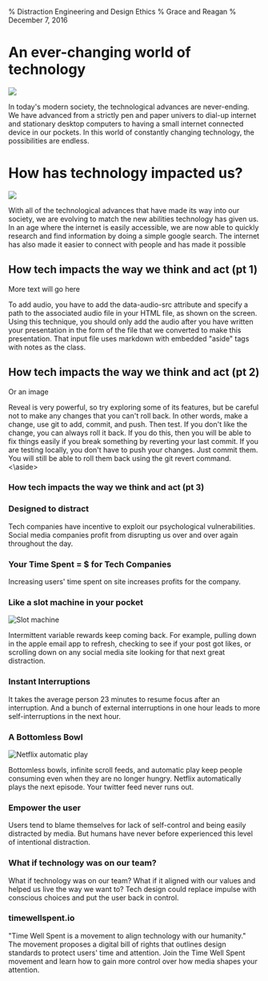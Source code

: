 % Distraction Engineering and Design Ethics
% Grace and Reagan
% December 7, 2016

# An ever-changing world of technology 

![](http://43fpn31oms1v1lgbl61vq2vx.wpengine.netdna-cdn.com/wp-content/uploads/2015/10/In-A-World-of-Technology.jpg)

<aside class="notes">
In today's modern society, the technological advances are never-ending. We have advanced from a strictly pen and paper univers to  dial-up internet and stationary desktop computers to having a small internet connected device in our pockets. In this world of constantly changing technology, the possibilities are endless. 
</aside>

# How has technology impacted us?

![](http://business-technology.co.uk/wp-content/uploads/2013/12/BYO.jpg)

<aside class="notes">
With all of the technological advances that have made its way into our society, we are evolving to match the new abilities technology has given us. In an age where the internet is easily accessible, we are now able to quickly research and find information by doing a simple google search. The internet has also made it easier to connect with people and has made it possible 



# How tech impacts the way we think and act (pt 1)

More text will go here

<aside class="notes">
To add audio, you have to add the data-audio-src attribute and specify a path to the associated audio file in your HTML file, as shown on the screen. Using this technique, you should only add the audio after you have written your presentation in the form of the file that we converted to make this presentation. That input file uses markdown with embedded "aside" tags with notes as the class. 
</aside>

# How tech impacts the way we think and act (pt 2)

Or an image

<aside class="notes">
Reveal is very powerful, so try exploring some of its features, but be careful not to make any changes that you can't roll back. In other words, make a change, use git to add, commit, and push. Then test. If you don't like the change, you can always roll it back. If you do this, then you will be able to fix things easily if you break something by reverting your last commit. If you are testing locally, you don't have to push your changes. Just commit them. You will still be able to roll them back using the git revert command.
<\aside>

# How tech impacts the way we think and act (pt 3)

<aside class="notes">

</aside>


# Designed to distract

<aside class="notes">
Tech companies have incentive to exploit our psychological vulnerabilities. Social media companies
profit from disrupting us over and over again throughout the day. 
</aside>


# Your Time Spent = $ for Tech Companies

<aside class="notes">
Increasing users' time spent on site increases profits for the company. 
</aside>


# Like a slot machine in your pocket

![Slot machine](http://www.casinonewsdaily.com/wp-content/uploads/guides/illustrations/slots/types/multipliers.jpg)

<aside class="notes">
Intermittent variable rewards keep coming back. For example, pulling down in the apple email 
app to refresh, checking to see if your post got likes, or scrolling down on any social media
site looking for that next great distraction. 
</aside>


# Instant Interruptions

<aside class="notes">
It takes the average person 23 minutes to resume focus after an interruption. And 
a bunch of external interruptions in one hour leads to more self-interruptions in the next
hour. 
</aside>

# A Bottomless Bowl

![Netflix automatic play](http://media.idownloadblog.com/wp-content/uploads/2016/05/Netflix-Post-Play-screenshot-001.jpg)

<aside class="notes">
Bottomless bowls, infinite scroll feeds, and automatic play keep people consuming even
when they are no longer hungry. Netflix automatically plays the next episode. Your twitter feed
never runs out.
</aside>

# Empower the user

<aside class="notes">
Users tend to blame themselves for lack of self-control and being easily distracted by media.
But humans have never before experienced this level of intentional distraction. 
</aside>


# What if technology was on our team?

<aside class="notes">
What if technology was on our team? What if it aligned with our values and helped us live
the way we want to? Tech design could replace impulse with conscious choices and put the 
user back in control. 
</aside>


# timewellspent.io

<aside class="notes">
"Time Well Spent is a movement to align technology with our humanity." The movement proposes
a digital bill of rights that outlines design standards to protect users' time and attention.
Join the Time Well Spent movement and learn how to gain more control over how media
shapes your attention.
</aside>




